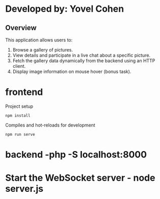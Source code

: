 # Developed by: Yovel Cohen

## Overview
This application allows users to:
1. Browse a gallery of pictures.
2. View details and participate in a live chat about a specific picture.
3. Fetch the gallery data dynamically from the backend using an HTTP client.
4. Display image information on mouse hover (bonus task).

# frontend

Project setup
```
npm install
```

Compiles and hot-reloads for development
```
npm run serve
```
# backend -php -S localhost:8000
# Start the WebSocket server - node server.js


